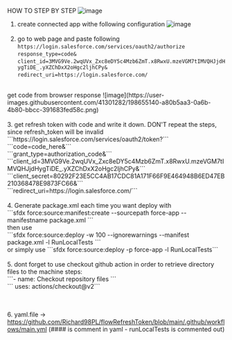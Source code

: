 HOW TO STEP BY STEP
![image](https://user-images.githubusercontent.com/41301282/198681542-b272dac1-2b9b-420e-94f7-2fbb4924f040.png)

1. create connected app withe following configuration
![image](https://user-images.githubusercontent.com/41301282/198654875-c9b5e0c7-8c26-4696-9097-cae630c65b6e.png)
<br><br>
2. go to web page and paste following
<br>```https://login.salesforce.com/services/oauth2/authorize```
<br>```response_type=code&```
<br>```client_id=3MVG9Ve.2wqUVx_Zxc8eDY5c4Mzb6ZmT.x8RwxU.mzeVGM7tIMVQHJjdHygTiDE_.yXZChDxX2oHgc2ljhCPy&```
<br>```redirect_uri=https://login.salesforce.com/```
<br>
get code from browser response
![image](https://user-images.githubusercontent.com/41301282/198655140-a80b5aa3-0a6b-4b80-bbcc-391683fed58c.png)
<br><br>
3. get refresh token with code and write it down. 
DON'T repeat the steps, since refresh_token will be invalid
<br>```https://login.salesforce.com/services/oauth2/token?```
<br>```code=code_here&```
<br>```grant_type=authorization_code&```
<br>```client_id=3MVG9Ve.2wqUVx_Zxc8eDY5c4Mzb6ZmT.x8RwxU.mzeVGM7tIMVQHJjdHygTiDE_.yXZChDxX2oHgc2ljhCPy&```
<br>```client_secret=80292F23E5CC4AB17CDC81A171F66F9E464948B6ED47EB210368478E9873FC66&```
<br>```redirect_uri=https://login.salesforce.com/```
<br><br>
4. Generate package.xml each time you want deploy with
<br>```sfdx force:source:manifest:create --sourcepath force-app --manifestname package.xml ```
<br>then use 
<br>```sfdx force:source:deploy -w 100 --ignorewarnings --manifest package.xml -l RunLocalTests ```
<br> or simply use
     ```sfdx force:source:deploy -p force-app -l RunLocalTests```
<br><br>
5. dont forget to use checkout github action in order to retrieve directory files to the machine
steps:
     <br> ```- name: Checkout repository files ```
     <br> ``` uses: actions/checkout@v2```
     
<br><br>
6. yaml.file -> https://github.com/Richard98PL/flowRefreshToken/blob/main/.github/workflows/main.yml (#### is comment in yaml - runLocalTests is commented out)
<br><br>



